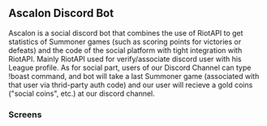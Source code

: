 ## Ascalon Discord Bot

Ascalon is a social discord bot that combines the use of RiotAPI to get statistics of Summoner games (such as scoring points for victories or defeats) and the code of the social platform with tight integration with RiotAPI. Mainly RiotAPI used for verify/associate discord user with his League profile. As for social part, users of our Discord Channel can type !boast command, and bot will take a last Summoner game (associated with that user via thrid-party auth code) and our user will recieve a gold coins ("social coins", etc.) at our discord channel. 

### Screens

[image]: https://i.imgur.com/KXwWbvu.png
[image]: https://i.imgur.com/ByHG8rP.png